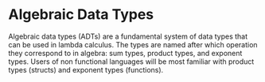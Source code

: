 # Algebraic Data Types

Algebraic data types (ADTs) are a fundamental system of data types that can be used in lambda calculus. The types are named after which operation they correspond to in algebra: sum types, product types, and exponent types. Users of non functional languages will be most familiar with product types (structs) and exponent types (functions).